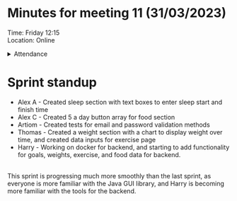 # Minutes for meeting 11 (31/03/2023)
Time: Friday 12:15 <br>
Location: Online

<details><summary>Attendance</summary><p>
  
  - Alexander Agafonov	
  - Thomas Canning	
  - Artiom Casian	
  - ~Arthur	Chen~
  - Alex Clarke
  - Harry Crane

</p></details>

# Sprint standup <br>

- Alex A - Created sleep section with text boxes to enter sleep start and finish time
- Alex C - Created 5 a day button array for food section
- Artiom - Created tests for email and password validation methods
- Thomas - Created a weight section with a chart to display weight over time, and created data inputs for exercise page
- Harry - Working on docker for backend, and starting to add functionality for goals, weights, exercise, and food data for backend.
<br>
This sprint is progressing much more smoothly than the last sprint, as everyone is more familiar with the Java GUI library, and Harry is becoming more familiar with the tools for the backend.
